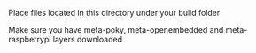 Place files located in this directory under your build folder

Make sure you have meta-poky, meta-openembedded and meta-raspberrypi layers downloaded
